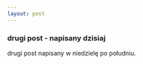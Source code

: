 ```yaml
---
layout: post
---
```



<h3>drugi post - napisany dzisiaj</h3>





drugi post napisany w niedzielę po południu.